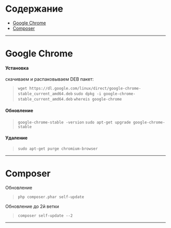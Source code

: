 # Содержание
* [Google Chrome](../blob/main/commands.md#google-chrome)
* [Composer](../blob/main/commands.md#composer)
---
# Google Chrome

#### Установка
скачиваем и распаковываем DEB пакет:
> `wget https://dl.google.com/linux/direct/google-chrome-stable_current_amd64.deb`
> `sudo dpkg -i google-chrome-stable_current_amd64.deb`
> `whereis google-chrome`

#### Обновление 
> `google-chrome-stable -version`
> `sudo apt-get upgrade google-chrome-stable`

#### Удаление
> `sudo apt-get purge chromium-browser`

---
# Composer
Обновление
> `php composer.phar self-update`

Обновление до 2й ветки

> `composer self-update --2`

---
